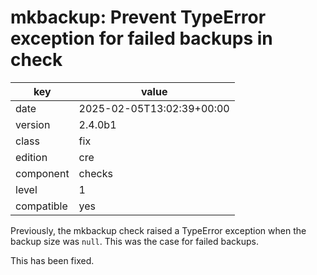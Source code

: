 [//]: # (werk v2)
# mkbackup: Prevent TypeError exception for failed backups in check

key        | value
---------- | ---
date       | 2025-02-05T13:02:39+00:00
version    | 2.4.0b1
class      | fix
edition    | cre
component  | checks
level      | 1
compatible | yes

Previously, the mkbackup check raised a TypeError exception when
the backup size was `null`. This was the case for failed backups.

This has been fixed.

